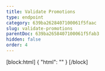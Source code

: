 ```yaml
---
title: Validate Promotions
type: endpoint
category: 639ba2628407100061f5faac
slug: validate-promotions
parentDoc: 639ba2658407100061f5fab3
hidden: false
order: 4
---
```

[block:html]
{
  "html": "<style>\n.LanguagePicker-divider { \n  display: none; }\n  \n[title=\"Toggle library\"] { \n  display: none; }\n</style>"
}
[/block]
